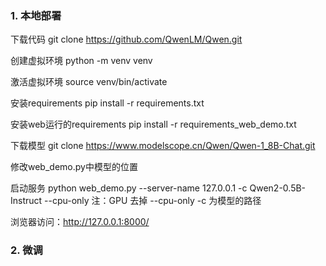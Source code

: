 ### 1. 本地部署

下载代码 
git clone https://github.com/QwenLM/Qwen.git

创建虚拟环境
python -m venv venv

激活虚拟环境
source venv/bin/activate

安装requirements
pip install -r requirements.txt

安装web运行的requirements
pip install -r requirements_web_demo.txt


下载模型
git clone https://www.modelscope.cn/Qwen/Qwen-1_8B-Chat.git

修改web_demo.py中模型的位置

启动服务
python web_demo.py --server-name 127.0.0.1 -c Qwen2-0.5B-Instruct --cpu-only
注：GPU 去掉 --cpu-only  -c 为模型的路径

浏览器访问：http://127.0.0.1:8000/



### 2. 微调